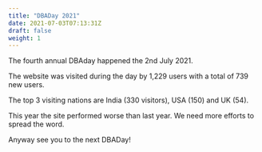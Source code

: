 ```yaml
---
title: "DBADay 2021"
date: 2021-07-03T07:13:31Z
draft: false
weight: 1
---
```

The fourth annual DBAday happened the 2nd July 2021.

The website was visited during the day by 1,229 users with a total of 739 new users.

The top 3 visiting nations are India (330 visitors), USA (150) and UK (54).

This year the site performed worse than last year. We need more efforts to spread the word. 

Anyway see you to the next DBADay!

